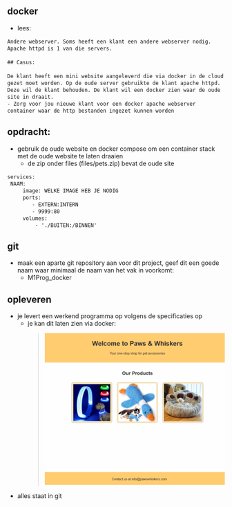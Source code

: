 ## docker

- lees:
```
Andere webserver. Soms heeft een klant een andere webserver nodig. Apache httpd is 1 van die servers. 

## Casus:

De klant heeft een mini website aangeleverd die via docker in de cloud gezet moet worden. Op de oude server gebruikte de klant apache httpd.
Deze wil de klant behouden. De klant wil een docker zien waar de oude site in draait.
- Zorg voor jou nieuwe klant voor een docker apache webserver container waar de http bestanden ingezet kunnen worden
```

## opdracht:


- gebruik de oude website en docker compose om een container stack met de oude website te laten draaien
    - de zip onder files (files/pets.zip) bevat de oude site

```YML
services:
 NAAM:
     image: WELKE IMAGE HEB JE NODIG
     ports:
        - EXTERN:INTERN
        - 9999:80
     volumes:
         - './BUITEN:/BINNEN'

```


## git
- maak een aparte git repository aan voor dit project, geef dit een goede naam waar minimaal de naam van het vak in voorkomt:
    - M1Prog_docker
        
## opleveren

- je levert een werkend programma op volgens de specificaties op
    - je kan dit laten zien via docker:
        > ![](img/paws.PNG)
- alles staat in git
